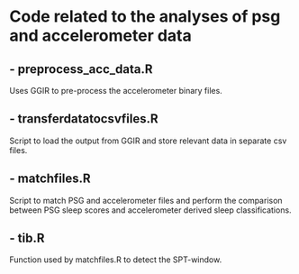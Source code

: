 # Code related to the analyses of psg and accelerometer data

## - preprocess_acc_data.R
Uses GGIR to pre-process the accelerometer binary files.

## - transferdatatocsvfiles.R
Script to load the output from GGIR and store relevant data in separate csv files.

## - matchfiles.R
Script to match PSG and accelerometer files and perform the comparison between PSG sleep scores and accelerometer derived sleep classifications.

## - tib.R
Function used by matchfiles.R to detect the SPT-window.
